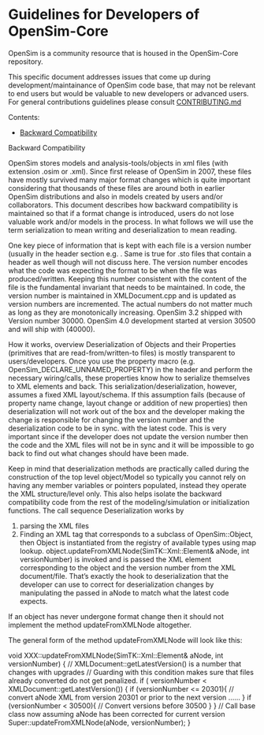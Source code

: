 Guidelines for Developers of OpenSim-Core
===========================================
OpenSim is a community resource that is housed in the OpenSim-Core repository.

This specific document addresses issues that come up during development/maintainance of OpenSim code base, that may not be relevant to end users but would be 
valuable to new developers or advanced users. For general contributions guidelines please consult [CONTRIBUTING.md](https://github.com/opensim-org/opensim-core)

Contents:

- [Backward Compatibility](#backward-compatibility)

Backward Compatibility

OpenSim stores models and analysis-tools/objects in xml files (with extension .osim or .xml). Since first release of OpenSim in 2007, these files have mostly survived many major format changes which is quite important considering that thousands of these files are around both in earlier OpenSim distributions and also in models created by users and/or collaborators. This document describes how backward compatibility is maintained so that if a format change is introduced, users do not lose valuable work and/or models in the process. In what follows we will use the term serialization to mean writing and deserialization to mean reading. 

One key piece of information that is kept with each file is a version number (usually in the header section e.g. <OpenSimDocument Version="NNNNN">. Same is true for .sto files that contain a header as well though will not discuss here. The version number encodes what the code was expecting the format to be when the file was produced/written. Keeping this number consistent with the content of the file is the fundamental invariant that needs to be maintained. In code, the version number is maintained in XMLDocument.cpp and is updated as version numbers are incremented. The actual numbers do not matter much as long as they are monotonically increasing. OpenSim 3.2 shipped with Version number 30000. OpenSim 4.0 development started at version 30500 and will ship with (40000).

How it works, overview
Deserialization of Objects and their Properties (primitives that are read-from/written-to files)  is mostly transparent to users/developers. Once you use the property macro (e.g. OpenSim_DECLARE_UNNAMED_PROPERTY) in the header and perform the necessary wiring/calls, these properties know how to serialize themselves to XML elements and back. This serialization/deserialization, however, assumes a fixed XML layout/schema. If this assumption fails (because of property name change, layout change or addition of new properties) then deserialization will not work out of the box and the developer making the change is responsible for changing the version number and the deserialization code to be in sync. with the latest code.
This is very important since if the developer does not update the version number then the code and the XML files will not be in sync and it will be impossible to go back to find out what changes should have been made. 

Keep in mind that deserialization methods are practically called during the construction of the top level object/Model so typically you cannot rely on having any member variables or pointers populated, instead they operate the XML structure/level only. This also helps isolate the backward compatibility code from the rest of the modeling/simulation or initialization functions.
The call sequence
Deserialization works by 
1. parsing the XML files
2. Finding an XML tag that corresponds to a subclass of OpenSim::Object, then
Object is instantiated from the registry of available types using map lookup.
object.updateFromXMLNode(SimTK::Xml::Element& aNode, int versionNumber) is invoked and is passed the XML element corresponding to the object and the version number from the XML document/file.
That’s exactly the hook to deserialization that the developer can use to correct for deserialization changes by manipulating the passed in aNode to match what the latest code expects. 


If an object has never undergone format change then it should not implement the method updateFromXMLNode altogether.

The general form of the method updateFromXMLNode will look like this:

void XXX::updateFromXMLNode(SimTK::Xml::Element& aNode, int versionNumber)
{
       // XMLDocument::getLatestVersion() is a number that changes with upgrades
      // Guarding with this condition makes sure that files already converted do not get penalized.
       if ( versionNumber < XMLDocument::getLatestVersion()) {
              if (versionNumber <= 20301){
		// convert aNode XML from version 20301 or prior to the next version
		……
}
if (versionNumber < 30500){
	// Convert versions before 30500 
}
    }
    // Call base class now assuming aNode has been corrected for current version
    Super::updateFromXMLNode(aNode, versionNumber);
}
